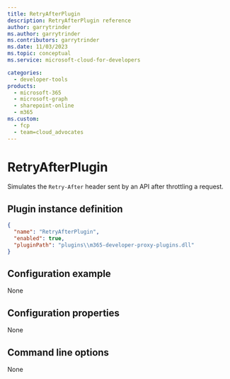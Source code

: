 ```yaml
---
title: RetryAfterPlugin
description: RetryAfterPlugin reference
author: garrytrinder
ms.author: garrytrinder
ms.contributors: garrytrinder
ms.date: 11/03/2023
ms.topic: conceptual
ms.service: microsoft-cloud-for-developers

categories:
  - developer-tools
products:
  - microsoft-365
  - microsoft-graph
  - sharepoint-online
  - m365
ms.custom:
  - fcp
  - team=cloud_advocates
---
```


# RetryAfterPlugin

Simulates the `Retry-After` header sent by an API after throttling a request.

## Plugin instance definition

```json
{
  "name": "RetryAfterPlugin",
  "enabled": true,
  "pluginPath": "plugins\\m365-developer-proxy-plugins.dll"
}
```

## Configuration example

None

## Configuration properties

None

## Command line options

None
